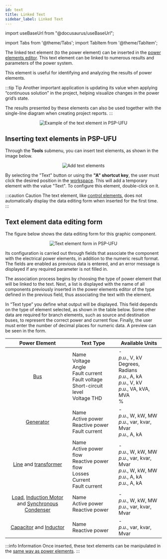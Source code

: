 ```yaml
---
id: text
title: Linked Text
sidebar_label: Linked Text
---
```

import useBaseUrl from "@docusaurus/useBaseUrl";

<link rel="stylesheet" href={useBaseUrl("katex/katex.min.css")} />

import Tabs from '@theme/Tabs';
import TabItem from '@theme/TabItem';

The linked text element (to the power element) can be inserted in the [power elements editor](powerEditor). This text element can be linked to numerous results and parameters of the power system.

This element is useful for identifying and analyzing the results of power elements.

:::tip Tip
Another important application is updating its value when applying “continuous solution” in the project, helping visualize changes in the power grid’s state.

The results presented by these elements can also be used together with the single-line diagram when creating project reports.
:::

<div><center><img src={useBaseUrl("images/textExp.png")} alt="Example of the text element in PSP-UFU" title="Example of text element in PSP-UFU" /></center></div>

## Inserting text elements in PSP-UFU
Through the **Tools** submenu, you can insert text elements, as shown in the image below.

<div><center><img src={useBaseUrl("images/addTextElement.svg")} alt="Add text elements" title="Add text elements" /></center></div>

By selecting the "Text" button or using the **"A" shortcut key**, the user must click the desired position in the [workspace](powerEditor). This will add a temporary element with the value "Text". To configure this element, double-click on it.

:::caution Caution
The text element, like [control elements](controlEditor), does not automatically display the data editing form when inserted for the first time.
:::

## Text element data editing form
The figure below shows the data editing form for this graphic component.

<div><center><img src={useBaseUrl("images/textForm.png")} alt="Text element form in PSP-UFU" title="Text element form in PSP-UFU" /></center></div>

Its configuration is carried out through fields that associate the component with the electrical power elements, in addition to the numeric result format. The fields are enabled as previous data is entered, and an error message is displayed if any required parameter is not filled in.

The association process begins by choosing the type of power element that will be linked to the text. Next, a list is displayed with the name of all components previously inserted in the power elements editor of the type defined in the previous field, thus associating the text with the element.

In “Text type” you define what output will be displayed. This field depends on the type of element selected, as shown in the table below. Some other data are required for branch elements, such as source and destination buses, to represent the correct power and current flow. Finally, the user must enter the number of decimal places for numeric data. A preview can be seen in the form.

|Power Element|Text Type|Available Units|
|:-----------:|---------|---------------|
|[Bus](bus)|Name<br/>Voltage<br/>Angle<br/>Fault current<br/>Fault voltage<br/>Short-circuit level<br/>Voltage THD|-<br/>$p.u.$, V, kV<br/>Degrees, Radians<br/>$p.u.$, A, kA<br/>$p.u.$, V, kV<br/>$p.u.$, VA, kVA, MVA<br/>%|
|[Generator](syncGenerator)|Name<br/>Active power<br/>Reactive power<br/>Fault current|-<br/>$p.u.$, W, kW, MW<br/>$p.u.$, var, kvar, Mvar<br/>$p.u.$, A, kA|
|[Line](line) and [transformer](transformer)|Name<br/>Active power flow<br/>Reactive power flow<br/>Losses<br/>Current<br/>Fault current|-<br/>$p.u.$, W, kW, MW<br/>$p.u.$, var, kvar, Mvar<br/>$p.u.$, W, kW, MW<br/>$p.u.$, A, kA<br/>$p.u.$, A, kA|
|[Load](load), [Induction Motor](indMotor)<br/>and [Synchronous Condenser](syncMotor)|Name<br/>Active power<br/>Reactive power|-<br/>$p.u.$, W, kW, MW<br/>$p.u.$, var, kvar, Mvar|
|[Capacitor](capacitor) and [Inductor](inductor)|Name<br/>Reactive power|-<br/>$p.u.$, var, kvar, Mvar|

:::info Information
Once inserted, these text elements can be manipulated in the [same way as power elements](cadTools).
:::
